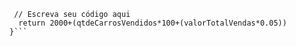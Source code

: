 ```function calculaSalario(qtdeCarrosVendidos, valorTotalVendas) {
 // Escreva seu código aqui
  return 2000+(qtdeCarrosVendidos*100+(valorTotalVendas*0.05))
}```